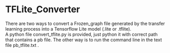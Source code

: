 # TFLite_Converter
There are two ways to convert a Frozen_graph file generated by the transfer learning process into a Tensorflow Lite model (.lite or .tflite). </br>
A python file convert_tflite.py is provided, just python it with correct path that contains a pb file. The other way is to run the command line in the text file pb_tflite.txt .
